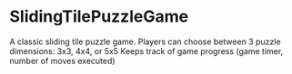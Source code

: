 # SlidingTilePuzzleGame
A classic sliding tile puzzle game.
Players can choose between 3 puzzle dimensions: 3x3, 4x4, or 5x5
Keeps track of game progress (game timer, number of moves executed)
